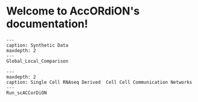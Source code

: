 
Welcome to AccORdiON's documentation!
=====================================


```{toctree}
---
caption: Synthetic Data
maxdepth: 2
---
Global_Local_Comparison
```

```{toctree}
---
maxdepth: 2
caption: Single Cell RNAseq Derived  Cell Cell Communication Networks
---
Run_scACCorDiON
```